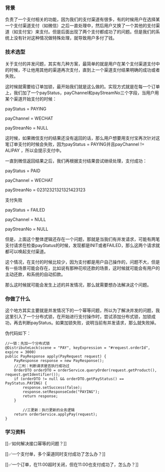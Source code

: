 ### 背景


负责了一个支付相关的功能，因为我们的支付渠道有很多，有的时候用户在选择某一个支付渠道支付（如微信）之后一直处理中，然后用户又换了一个其他的支付渠道（如支付宝）来支付。但是后面出现了两个支付都成功了的问题。但是我们的系统上没有针对这种情况做特殊处理，就导致用户多付了钱。



### 技术选型


关于支付的并发问题，其实有几种方案，最简单的就是用户在某个支付渠道支付中的时候，不让他用其他的渠道再次支付，直到上一个渠道支付结果明确的成功或者失败。



这时候就需要给订单加锁，最开始我们就是这么做的。实现方式就是在每一个订单上，我们加了一个payStatus，payChannel和payStreamNo三个字段，当用户用某个渠道开始支付的时候：



payStatus = PAYING

payChannel = WECHAT

payStreanNo = NULL



这时候，如果微信支付的结果还没有返回的话，那么用户想要用支付宝再次针对这笔订单支付的时候会失败，因为payStatus = PAYING并且payChannel != ALIPAY ，所以会提示支付中。



一直到微信返回结果之后，我们再根据支付结果尝试继续处理，支付成功：



payStatus = PAID

payChannel = WECHAT

payStreanNo = 02312321321321423123



支付失败



payStatus = FAILED

payChannel = NULL

payStreanNo = NULL



但是，上面这个整体逻辑还存在一个问题，那就是当我们有并发请求，可能有两笔支付请求在检查payStatus的时候，发现都是INIT或者FAILED，那么这两个请求就都可以唤起支付渠道。



这个情况，在支付的时候比较少，因为支付都是用户自己操作的，问题不大，但是有一些场景可能会存在，比如说有那种花呗还款的场景，这时候就可能会有用户的主动还款，和系统的自动扣款。



那么这时候就可能会发生上述的并发情况，那么就需要想办法解决这个问题。



### 你做了什么


这个地方其实主要就是并发情况下的一个幂等问题，所以为了解决并发的问题，我这里引入了一个分布式锁，在开始进行支付操作时，尝试添加分布式锁，加锁成功，再去判断payStatus。如果加锁失败，说明当前有并发请求，那么就失败掉。



伪代码如下：

```plain
//一锁：先加一个分布式锁
@DistributeLock(scene = "PAY", keyExpression = "#request.orderId", expire = 3000)
public PayResponse apply(PayRequest request) {
    PayResponse response = new PayResponse();
  	//二判：判断请求是否执行成功过
    OrderDTO orderDTO = orderService.queryOrder(request.getProduct(), request.getIdentifier());
    if (orderDTO != null && orderDTO.getPayStatus() == PayStatus.PAYING) {
        response.setSuccess(false);
        response.setResponseCode("PAYING");
        return response;
    }

		//三更新：执行更新的业务逻辑
  	return orderService.applyPay(request);
}
```





### 学习资料


[[✅如何解决接口幂等的问题？]]



[[✅一个支付单，多个渠道同时支付成功了怎么办？]]



[[✅一个订单，在11:00超时关闭，但在11:00也支付成功了，怎么办？]]

